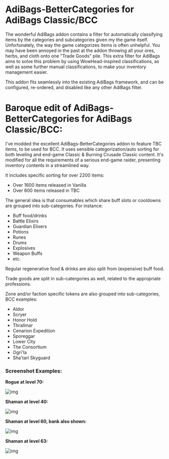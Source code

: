 # AdiBags-BetterCategories for AdiBags Classic/BCC

The wonderful AdiBags addon contains a filter for automatically classifying
items by the categories and subcategories given my the game itself.
Unfortunately, the way the game categorizes items is often unhelpful. You
may have been annoyed in the past at the addon throwing all your ores, herbs,
and cloth onto one "Trade Goods" pile. This extra filter for AdiBags aims to
solve this problem by using WowHead-inspired classifications, as well as some
further manual classifications, to make your inventory management easier.

This addon fits seamlessly into the existing AdiBags framework, and can be
configured, re-ordered, and disabled like any other AdiBags filter.


# Baroque edit of AdiBags-BetterCategories for AdiBags Classic/BCC:

I've modded the excellent AdiBags-BetterCategories addon to feature TBC items, to be used for BCC.
It uses sensible categorization/auto sorting for both leveling and end-game Classic & Burning Crusade Classic content.
It's modified for all the requirements of a serious end-game raider, presenting inventory contents in a streamlined way.

It includes specific sorting for over 2200 items:

- Over 1600 items released in Vanilla
- Over 600 items released in TBC

The general idea is that consumables which share buff slots or cooldowns are grouped into sub-categories. For instance:

- Buff food/drinks
- Battle Elixirs
- Guardian Elixers
- Potions
- Runes
- Drums
- Explosives
- Weapon Buffs
- etc.
 
Regular regenerative food & drinks are also split from (expensive) buff food.

Trade goods are split in sub-catergories as well, related to the appropriate professions.

Zone and/or faction specific tokens are also grouped into sub-categories, BCC examples:

- Aldor
- Scryer
- Honor Hold
- Thrallmar
- Cenarion Expedition
- Sporeggar
- Lower City
- The Consortium
- Ogri'la
- Sha'tari Skyguard


### Screenshot Examples:

**Rogue at level 70:**

![img](https://i.imgur.com/7lxKnqs.jpg)


**Shaman at level 40:**

![img](https://i.imgur.com/LTLpkUp.jpg)


**Shaman at level 60, bank also shown:**

![img](https://i.imgur.com/x0eYZ0C.jpg)


**Shaman at level 63:**

![img](https://i.imgur.com/MO7yvh5.jpg)

